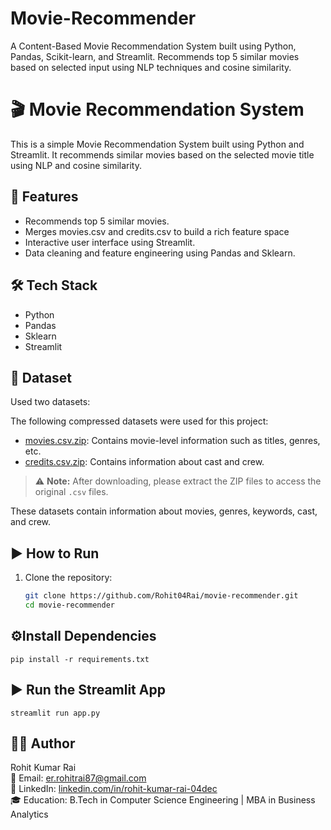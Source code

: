 # Movie-Recommender
 A Content-Based Movie Recommendation System built using Python, Pandas, Scikit-learn, and Streamlit. Recommends top 5 similar movies based on selected input using NLP techniques and cosine similarity.
 
# 🎬 Movie Recommendation System

This is a simple Movie Recommendation System built using Python and Streamlit. It recommends similar movies based on the selected movie title using NLP and cosine similarity.

## 🚀 Features

- Recommends top 5 similar movies.
- Merges movies.csv and credits.csv to build a rich feature space
- Interactive user interface using Streamlit.
- Data cleaning and feature engineering using Pandas and Sklearn.

## 🛠 Tech Stack

- Python
- Pandas
- Sklearn
- Streamlit

## 📂 Dataset

Used two datasets:

The following compressed datasets were used for this project:

- [movies.csv.zip](./movies.csv.zip): Contains movie-level information such as titles, genres, etc.
- [credits.csv.zip](./credits.csv.zip): Contains information about cast and crew.

> ⚠️ **Note:** After downloading, please extract the ZIP files to access the original `.csv` files.

These datasets contain information about movies, genres, keywords, cast, and crew.

## ▶️ How to Run

1. Clone the repository:
   ```bash
   git clone https://github.com/Rohit04Rai/movie-recommender.git
   cd movie-recommender

## ⚙️Install Dependencies
    pip install -r requirements.txt

## ▶️ Run the Streamlit App
    streamlit run app.py

## 👨‍💻 Author

Rohit Kumar Rai  
📧 Email: [er.rohitrai87@gmail.com](mailto:er.rohitrai87@gmail.com)  
🔗 LinkedIn: [linkedin.com/in/rohit-kumar-rai-04dec](https://www.linkedin.com/in/rohit-kumar-rai-04dec)  
🎓 Education: B.Tech in Computer Science Engineering | MBA in Business Analytics


